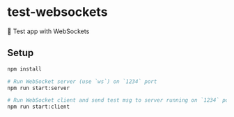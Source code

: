 # test-websockets

:ledger: Test app with WebSockets

## Setup

```bash
npm install

# Run WebSocket server (use `ws`) on `1234` port
npm run start:server

# Run WebSocket client and send test msg to server running on `1234` port
npm run start:client
```
